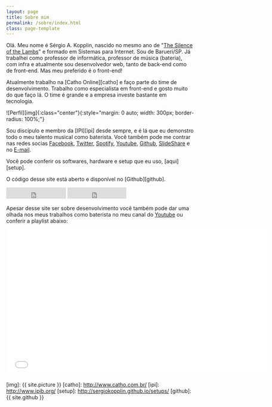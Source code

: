 ```yaml
---
layout: page
title: Sobre mim
permalink: /sobre/index.html
class: page-template
---
```


Olá. Meu nome é Sérgio A. Kopplin, nascido no mesmo ano de "[The Silence of the Lambs][imdb]" e formado em Sistemas para Internet. Sou de Barueri/SP. Já trabalhei como professor de informática, professor de música (bateria), com infra e atualmente sou desenvolvedor web, tanto de back-end como de front-end. Mas meu preferido é o front-end!

Atualmente trabalho na [Catho Online][catho] e faço parte do time de desenvolvimento. Trabalho como especialista em front-end e gosto muito do que faço lá. O time é grande e a empresa investe bastante em tecnologia.

![Perfil][img]{:class="center"}{:style="margin: 0 auto; width: 300px; border-radius: 100%;"}

Sou discípulo e membro da [IPI][ipi] desde sempre, e é lá que eu demonstro todo o meu talento musical como baterista. Você também pode me contrar nas redes socias [Facebook][f], [Twitter][t], [Spotify][s], [Youtube][y], [Github][g], [SlideShare][ss] e no [E-mail][e].

Você pode conferir os softwares, hardware e setup que eu uso, [aqui][setup].

O código desse site está aberto e disponível no [Github][github].

<iframe src="https://ghbtns.com/github-btn.html?user={{ site.githubProfile }}&repo={{ site.githubRep }}&type=star&count=true&size=large" frameborder="0" scrolling="0" width="160px" class="github-action" height="30px"></iframe>
<iframe src="https://ghbtns.com/github-btn.html?user={{ site.githubProfile }}&repo={{ site.githubRep }}&type=fork&count=true&size=large" frameborder="0" scrolling="0" width="158px" class="github-action" height="30px"></iframe>

Apesar desse site ser sobre desenvolvimento você também pode dar uma olhada nos meus trabalhos como baterista no meu canal do [Youtube][y] ou conferir a playlist abaixo:

<iframe width="700" height="394" src="//www.youtube.com/embed/videoseries?list=PLEOSK5h2UUqVC3U2_NygtskxAaLW0DfUK" frameborder="0" allowfullscreen></iframe>

[f]: http://facebook.com/sergiokopplin
[t]: http://twitter.com/koppl1n
[s]: http://open.spotify.com/user/1259926422
[y]: http://youtube.com/sergiokopplin
[g]: http://github.com/sergiokopplin
[ss]: http://pt.slideshare.net/sergiokopplin
[e]: mailto:sergiokopplin@gmail.com
[imdb]: http://www.imdb.com/title/tt0102926/
[img]: {{ site.picture }}
[catho]: http://www.catho.com.br/
[ipi]: http://www.ipib.org/
[setup]: http://sergiokopplin.github.io/setups/
[github]: {{ site.github }}
